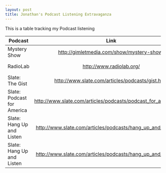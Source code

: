 ```yaml
---
layout: post
title: Jonathan's Podcast Listening Extravaganza
---
```


This is a table tracking my Podcast listening 

| **Podcast** | **Link** | **Episode** | **Rating** |
| ------------    |:-----------------------------------------:|:-----------------------------------------:|:----------:|
| Mystery Show  | http://gimletmedia.com/show/mystery-show/ |  Source Code: http://bit.ly/1C2pR0N | 5  |
| RadioLab  | http://www.radiolab.org/ |  http://www.radiolab.org/story/eye-sky/ |  5 |
| Slate: The Gist  | http://www.slate.com/articles/podcasts/gist.html |   |   |
| Slate: Podcast for America  | http://www.slate.com/articles/podcasts/podcast_for_america.html |   |   |
| Slate: Hang Up and Listen  | http://www.slate.com/articles/podcasts/hang_up_and_listen.html |   |   |
| Slate: Hang Up and Listen  | http://www.slate.com/articles/podcasts/hang_up_and_listen.html |   |   |

